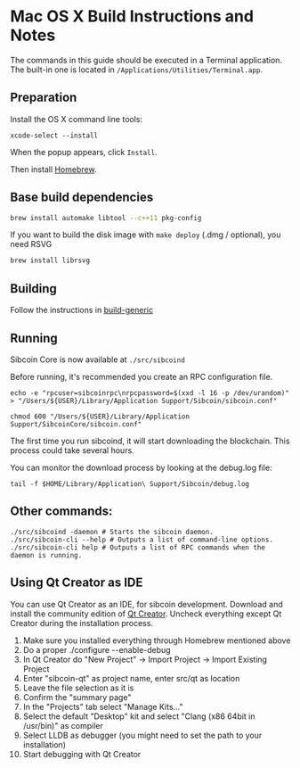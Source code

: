 Mac OS X Build Instructions and Notes
====================================
The commands in this guide should be executed in a Terminal application.
The built-in one is located in `/Applications/Utilities/Terminal.app`.

Preparation
-----------
Install the OS X command line tools:

`xcode-select --install`

When the popup appears, click `Install`.

Then install [Homebrew](https://brew.sh).

Base build dependencies
-----------------------

```bash
brew install automake libtool --c++11 pkg-config
```

If you want to build the disk image with `make deploy` (.dmg / optional), you need RSVG
```bash
brew install librsvg
```

Building
--------

Follow the instructions in [build-generic](build-generic.md)

Running
-------

Sibcoin Core is now available at `./src/sibcoind`

Before running, it's recommended you create an RPC configuration file.

    echo -e "rpcuser=sibcoinrpc\nrpcpassword=$(xxd -l 16 -p /dev/urandom)" > "/Users/${USER}/Library/Application Support/Sibcoin/sibcoin.conf"

    chmod 600 "/Users/${USER}/Library/Application Support/SibcoinCore/sibcoin.conf"

The first time you run sibcoind, it will start downloading the blockchain. This process could take several hours.

You can monitor the download process by looking at the debug.log file:

    tail -f $HOME/Library/Application\ Support/Sibcoin/debug.log

Other commands:
-------

    ./src/sibcoind -daemon # Starts the sibcoin daemon.
    ./src/sibcoin-cli --help # Outputs a list of command-line options.
    ./src/sibcoin-cli help # Outputs a list of RPC commands when the daemon is running.

Using Qt Creator as IDE
------------------------
You can use Qt Creator as an IDE, for sibcoin development.
Download and install the community edition of [Qt Creator](https://www.qt.io/download/).
Uncheck everything except Qt Creator during the installation process.

1. Make sure you installed everything through Homebrew mentioned above
2. Do a proper ./configure --enable-debug
3. In Qt Creator do "New Project" -> Import Project -> Import Existing Project
4. Enter "sibcoin-qt" as project name, enter src/qt as location
5. Leave the file selection as it is
6. Confirm the "summary page"
7. In the "Projects" tab select "Manage Kits..."
8. Select the default "Desktop" kit and select "Clang (x86 64bit in /usr/bin)" as compiler
9. Select LLDB as debugger (you might need to set the path to your installation)
10. Start debugging with Qt Creator
